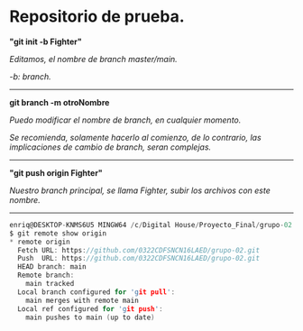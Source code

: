 # Repositorio de prueba.

**"git init -b Fighter"**

*Editamos, el nombre de branch master/main.*

*-b: branch.*

--- 

**git branch -m otroNombre**

*Puedo modificar el nombre de branch, en cualquier momento.*

*Se recomienda, solamente hacerlo al comienzo, de lo contrario, las implicaciones de cambio de branch, seran complejas.*

--- 

**"git push origin Fighter"**

*Nuestro branch principal, se llama Fighter, subir los archivos con este nombre.*

--- 

```C
enriq@DESKTOP-KNMS6U5 MINGW64 /c/Digital House/Proyecto_Final/grupo-02 (main)
$ git remote show origin
* remote origin
  Fetch URL: https://github.com/0322CDFSNCN16LAED/grupo-02.git
  Push  URL: https://github.com/0322CDFSNCN16LAED/grupo-02.git
  HEAD branch: main
  Remote branch:
    main tracked
  Local branch configured for 'git pull':
    main merges with remote main
  Local ref configured for 'git push':
    main pushes to main (up to date)
```
